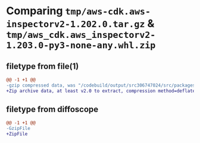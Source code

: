 # Comparing `tmp/aws-cdk.aws-inspectorv2-1.202.0.tar.gz` & `tmp/aws_cdk.aws_inspectorv2-1.203.0-py3-none-any.whl.zip`

## filetype from file(1)

```diff
@@ -1 +1 @@
-gzip compressed data, was "/codebuild/output/src306747024/src/packages/@aws-cdk/aws-inspectorv2/dist/python/aws-cdk.aws-inspectorv2-1.202.0.tar", last modified: Fri May 19 23:12:43 2023, max compression
+Zip archive data, at least v2.0 to extract, compression method=deflate
```

## filetype from diffoscope

```diff
@@ -1 +1 @@
-GzipFile
+ZipFile
```

